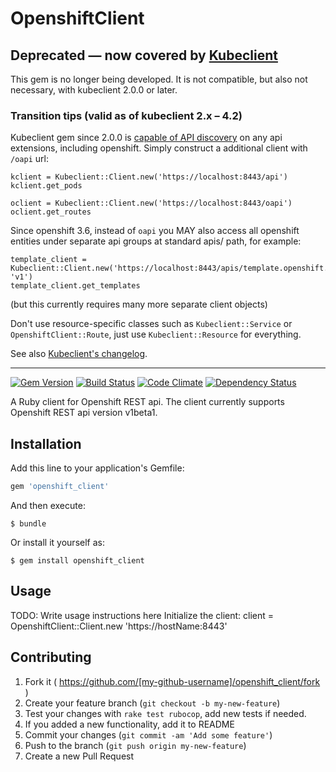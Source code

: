 # OpenshiftClient

## Deprecated — now covered by [Kubeclient](https://github.com/abonas/kubeclient)

This gem is no longer being developed.  It is not compatible, but also not necessary, with kubeclient 2.0.0 or later.

### Transition tips (valid as of kubeclient 2.x – 4.2)

Kubeclient gem since 2.0.0 is [capable of API discovery](https://github.com/abonas/kubeclient/pull/185) on any api extensions, including openshift.  Simply construct a additional client with `/oapi` url:
```
kclient = Kubeclient::Client.new('https://localhost:8443/api')
kclient.get_pods

oclient = Kubeclient::Client.new('https://localhost:8443/oapi')
oclient.get_routes
```

Since openshift 3.6, instead of `oapi` you MAY also access all openshift entities under separate api groups at standard apis/ path, for example:
```
template_client = Kubeclient::Client.new('https://localhost:8443/apis/template.openshift.io', 'v1')
template_client.get_templates
```
(but this currently requires many more separate client objects)

Don't use resource-specific classes such as `Kubeclient::Service` or `OpenshiftClient::Route`, just use `Kubeclient::Resource` for everything.

See also [Kubeclient's changelog](https://github.com/abonas/kubeclient/blob/master/CHANGELOG.md).

----

[![Gem Version](https://badge.fury.io/rb/openshift_client.svg)](http://badge.fury.io/rb/openshift_client)
[![Build Status](https://travis-ci.org/abonas/openshift_client.svg?branch=master)](https://travis-ci.org/abonas/openshift_client)
[![Code Climate](http://img.shields.io/codeclimate/github/abonas/openshift_client.svg)](https://codeclimate.com/github/abonas/openshift_client)
[![Dependency Status](https://gemnasium.com/abonas/openshift_client.svg)](https://gemnasium.com/abonas/openshift_client)

A Ruby client for Openshift REST api.
The client currently supports Openshift REST api version v1beta1.


## Installation

Add this line to your application's Gemfile:

```ruby
gem 'openshift_client'
```

And then execute:

    $ bundle

Or install it yourself as:

    $ gem install openshift_client

## Usage

TODO: Write usage instructions here
Initialize the client:
client = OpenshiftClient::Client.new 'https://hostName:8443'

## Contributing

1. Fork it ( https://github.com/[my-github-username]/openshift_client/fork )
2. Create your feature branch (`git checkout -b my-new-feature`)
3. Test your changes with `rake test rubocop`, add new tests if needed.
4. If you added a new functionality, add it to README
5. Commit your changes (`git commit -am 'Add some feature'`)
6. Push to the branch (`git push origin my-new-feature`)
7. Create a new Pull Request
